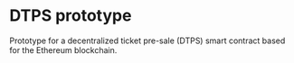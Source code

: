 # DTPS prototype  
Prototype for a decentralized ticket pre-sale (DTPS) smart contract based for the Ethereum blockchain.
